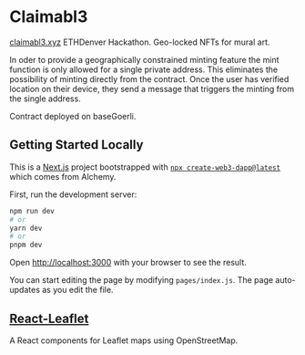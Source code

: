 # Claimabl3
[claimabl3.xyz](www.claimabl3.xyz)
ETHDenver Hackathon. Geo-locked NFTs for mural art.

In oder to provide a geographically constrained minting feature the mint function is only allowed for a single private address. This eliminates the possibility of minting directly from the contract. Once the user has verified location on their device, they send a message that triggers the minting from the single address.

Contract deployed on baseGoerli.

## Getting Started Locally

This is a [Next.js](https://nextjs.org/) project bootstrapped with [`npx create-web3-dapp@latest`](https://github.com/alchemyplatform/create-web3-dapp) which comes from Alchemy.

First, run the development server:

```bash
npm run dev
# or
yarn dev
# or
pnpm dev
```

Open [http://localhost:3000](http://localhost:3000) with your browser to see the result.

You can start editing the page by modifying `pages/index.js`. The page auto-updates as you edit the file.

## [React-Leaflet](https://react-leaflet.js.org/)

A React components for Leaflet maps using OpenStreetMap.
